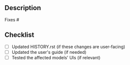 ## Description
Fixes #

## Checklist
- [ ] Updated HISTORY.rst (if these changes are user-facing)
- [ ] Updated the user's guide (if needed)
- [ ] Tested the affected models' UIs (if relevant)
